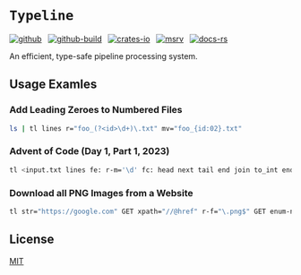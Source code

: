 # `Typeline`

[![github]](https://github.com/cmrschwarz/typeline)&ensp;
[![github-build]](https://github.com/cmrschwarz/typeline/actions/workflows/ci.yml)&ensp;
[![crates-io]](https://crates.io/crates/typeline)&ensp;
[![msrv]](https://crates.io/crates/typeline)&ensp;
[![docs-rs]](https://docs.rs/typeline)&ensp;

[github]: https://img.shields.io/badge/cmrschwarz/typeline-8da0cb?&labelColor=555555&logo=github
[github-build]: https://github.com/cmrschwarz/typeline/actions/workflows/ci.yml/badge.svg
[crates-io]: https://img.shields.io/crates/v/typeline.svg?logo=rust
[msrv]: https://img.shields.io/crates/msrv/typeline?logo=rust
[docs-rs]: https://img.shields.io/badge/docs.rs-typeline-66c2a5?logo=docs.rs

An efficient, type-safe pipeline processing system.


## Usage Examles

### Add Leading Zeroes to Numbered Files

```bash
ls | tl lines r="foo_(?<id>\d+)\.txt" mv="foo_{id:02}.txt"
```

### Advent of Code (Day 1, Part 1, 2023)
```bash
tl <input.txt lines fe: r-m='\d' fc: head next tail end join to_int end sum
```

### Download all PNG Images from a Website
```bash
tl str="https://google.com" GET xpath="//@href" r-f="\.png$" GET enum-n write="{:02}.png"
```

## License
[MIT](./LICENSE)

